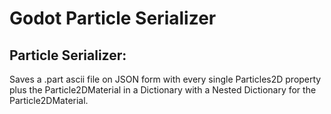 # Godot Particle Serializer

## Particle Serializer:
Saves a .part ascii file on JSON form with every single Particles2D property plus the Particle2DMaterial in a Dictionary with a Nested Dictionary for the Particle2DMaterial.


  

